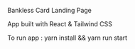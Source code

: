 Bankless Card Landing Page 


App built with React & Tailwind CSS

To run app : 
yarn install && yarn run start 

